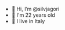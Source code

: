 - 👋 Hi, I’m @silvjagori
- 🥡 I'm 22 years old 
- 🌱 I live in Italy

<!---
silvjagori/silvjagori is a ✨ special ✨ repository because its `README.md` (this file) appears on your GitHub profile.
You can click the Preview link to take a look at your changes.
--->
